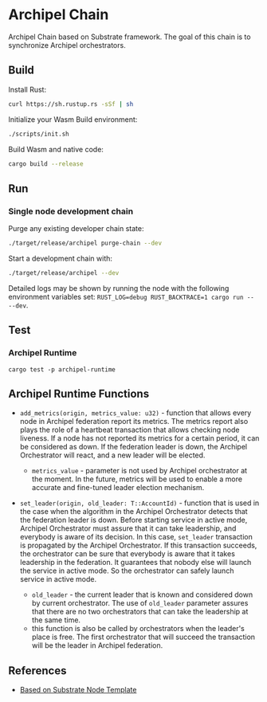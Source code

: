 # Archipel Chain

Archipel Chain based on Substrate framework. The goal of this chain is to synchronize Archipel orchestrators.

## Build

Install Rust:

```bash
curl https://sh.rustup.rs -sSf | sh
```

Initialize your Wasm Build environment:

```bash
./scripts/init.sh
```

Build Wasm and native code:

```bash
cargo build --release
```

## Run

### Single node development chain

Purge any existing developer chain state:

```bash
./target/release/archipel purge-chain --dev
```

Start a development chain with:

```bash
./target/release/archipel --dev
```

Detailed logs may be shown by running the node with the following environment variables set: `RUST_LOG=debug RUST_BACKTRACE=1 cargo run -- --dev`.

## Test 

### Archipel Runtime

```
cargo test -p archipel-runtime
```

## Archipel Runtime Functions

- `add_metrics(origin, metrics_value: u32)` - function that allows every node in Archipel federation report its metrics. The metrics report also plays the role of a heartbeat transaction that allows checking node liveness. If a node has not reported its metrics for a certain period, it can be considered as down. If the federation leader is down, the Archipel Orchestrator will react, and a new leader will be elected.
    - `metrics_value` - parameter is not used by Archipel orchestrator at the moment. In the future, metrics will be used to enable a more accurate and fine-tuned leader election mechanism. 

- `set_leader(origin, old_leader: T::AccountId)` - function that is used in the case when the algorithm in the Archipel Orchestrator detects that the federation leader is down. Before starting service in active mode, Archipel Orchestrator must assure that it can take leadership, and everybody is aware of its decision. In this case, `set_leader` transaction is propagated by the Archipel Orchestrator. If this transaction succeeds, the orchestrator can be sure that everybody is aware that it takes leadership in the federation. It guarantees that nobody else will launch the service in active mode. So the orchestrator can safely launch service in active mode. 
    - `old_leader` - the current leader that is known and considered down by current orchestrator. The use of `old_leader` parameter assures that there are no two orchestrators that can take the leadership at the same time.
    - this function is also be called by orchestrators when the leader's place is free. The first orchestrator that will succeed the transaction will be the leader in Archipel federation.

## References
* [Based on Substrate Node Template](https://github.com/substrate-developer-hub/substrate-node-template/commit/9e02251a9c5d4b40c5b2df05f057437c534a7a18)

